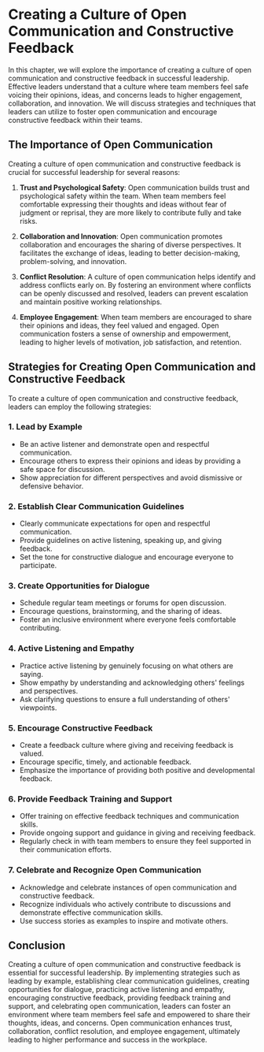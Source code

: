 # Creating a Culture of Open Communication and Constructive Feedback

In this chapter, we will explore the importance of creating a culture of open communication and constructive feedback in successful leadership. Effective leaders understand that a culture where team members feel safe voicing their opinions, ideas, and concerns leads to higher engagement, collaboration, and innovation. We will discuss strategies and techniques that leaders can utilize to foster open communication and encourage constructive feedback within their teams.

## The Importance of Open Communication

Creating a culture of open communication and constructive feedback is crucial for successful leadership for several reasons:

1. **Trust and Psychological Safety**: Open communication builds trust and psychological safety within the team. When team members feel comfortable expressing their thoughts and ideas without fear of judgment or reprisal, they are more likely to contribute fully and take risks.
    
2. **Collaboration and Innovation**: Open communication promotes collaboration and encourages the sharing of diverse perspectives. It facilitates the exchange of ideas, leading to better decision-making, problem-solving, and innovation.
    
3. **Conflict Resolution**: A culture of open communication helps identify and address conflicts early on. By fostering an environment where conflicts can be openly discussed and resolved, leaders can prevent escalation and maintain positive working relationships.
    
4. **Employee Engagement**: When team members are encouraged to share their opinions and ideas, they feel valued and engaged. Open communication fosters a sense of ownership and empowerment, leading to higher levels of motivation, job satisfaction, and retention.
    

## Strategies for Creating Open Communication and Constructive Feedback

To create a culture of open communication and constructive feedback, leaders can employ the following strategies:

### 1\. Lead by Example

- Be an active listener and demonstrate open and respectful communication.
- Encourage others to express their opinions and ideas by providing a safe space for discussion.
- Show appreciation for different perspectives and avoid dismissive or defensive behavior.

### 2\. Establish Clear Communication Guidelines

- Clearly communicate expectations for open and respectful communication.
- Provide guidelines on active listening, speaking up, and giving feedback.
- Set the tone for constructive dialogue and encourage everyone to participate.

### 3\. Create Opportunities for Dialogue

- Schedule regular team meetings or forums for open discussion.
- Encourage questions, brainstorming, and the sharing of ideas.
- Foster an inclusive environment where everyone feels comfortable contributing.

### 4\. Active Listening and Empathy

- Practice active listening by genuinely focusing on what others are saying.
- Show empathy by understanding and acknowledging others' feelings and perspectives.
- Ask clarifying questions to ensure a full understanding of others' viewpoints.

### 5\. Encourage Constructive Feedback

- Create a feedback culture where giving and receiving feedback is valued.
- Encourage specific, timely, and actionable feedback.
- Emphasize the importance of providing both positive and developmental feedback.

### 6\. Provide Feedback Training and Support

- Offer training on effective feedback techniques and communication skills.
- Provide ongoing support and guidance in giving and receiving feedback.
- Regularly check in with team members to ensure they feel supported in their communication efforts.

### 7\. Celebrate and Recognize Open Communication

- Acknowledge and celebrate instances of open communication and constructive feedback.
- Recognize individuals who actively contribute to discussions and demonstrate effective communication skills.
- Use success stories as examples to inspire and motivate others.

## Conclusion

Creating a culture of open communication and constructive feedback is essential for successful leadership. By implementing strategies such as leading by example, establishing clear communication guidelines, creating opportunities for dialogue, practicing active listening and empathy, encouraging constructive feedback, providing feedback training and support, and celebrating open communication, leaders can foster an environment where team members feel safe and empowered to share their thoughts, ideas, and concerns. Open communication enhances trust, collaboration, conflict resolution, and employee engagement, ultimately leading to higher performance and success in the workplace.
